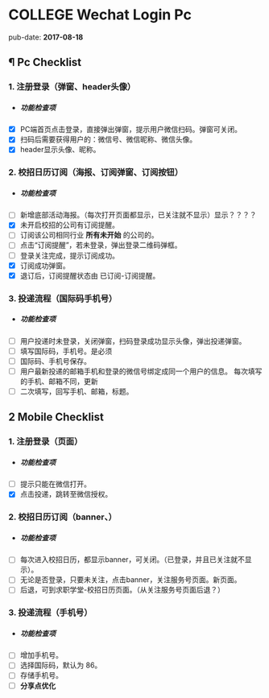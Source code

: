 # COLLEGE Wechat Login Pc

pub-date: **2017-08-18**

## ¶ Pc Checklist

### 1. 注册登录（弹窗、header头像）

- ##### 功能检查项

- [x] PC端首页点击登录，直接弹出弹窗，提示用户微信扫码。弹窗可关闭。
- [x] 扫码后需要获得用户的：微信号、微信昵称、微信头像。
- [x] header显示头像、昵称。

### 2. 校招日历订阅（海报、订阅弹窗、订阅按钮）

- ##### 功能检查项

- [ ] 新增底部活动海报。（每次打开页面都显示，已关注就不显示）显示？？？？
- [x] 未开启校招的公司有订阅提醒。
- [ ] 订阅该公司相同行业 **所有未开始** 的公司的。
- [ ] 点击“订阅提醒”，若未登录，弹出登录二维码弹框。
- [ ] 登录关注完成，提示订阅成功。
- [x] 订阅成功弹窗。
- [x] 退订后，订阅提醒状态由 已订阅-订阅提醒。

### 3. 投递流程（国际码手机号）

- ##### 功能检查项

- [ ] 用户投递时未登录，关闭弹窗，扫码登录成功显示头像，弹出投递弹窗。
- [ ] 填写国际码，手机号。是必须
- [ ] 国际码、手机号保存。
- [ ] 用户最新投递的邮箱手机和登录的微信号绑定成同一个用户的信息。
      每次填写的手机、邮箱不同，更新
- [ ] 二次填写，回写手机、邮箱，标题。

## 2 Mobile Checklist

### 1. 注册登录（页面）

- ##### 功能检查项

- [ ] 提示只能在微信打开。
- [x] 点击投递，跳转至微信授权。

### 2. 校招日历订阅（banner、）

- ##### 功能检查项

- [ ] 每次进入校招日历，都显示banner，可关闭。（已登录，并且已关注就不显示）。
- [ ] 无论是否登录，只要未关注，点击banner，关注服务号页面。新页面。
- [ ] 后退，可到求职学堂-校招日历页面。（从关注服务号页面后退？）

### 3. 投递流程（手机号）

- ##### 功能检查项

- [ ] 增加手机号。
- [ ] 选择国际码，默认为 86。
- [ ] 存储手机号。
- [ ] **分享点优化**
